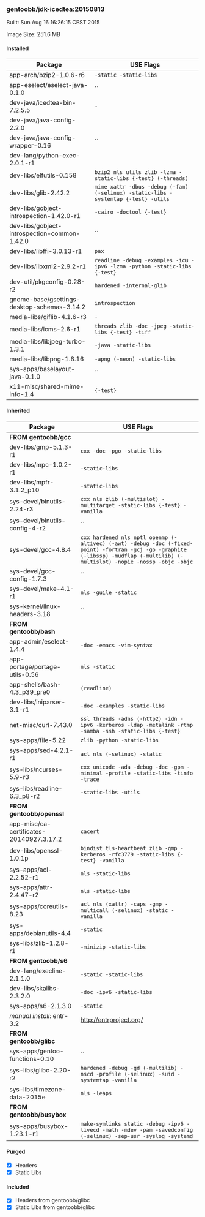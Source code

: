 ### gentoobb/jdk-icedtea:20150813
Built: Sun Aug 16 16:26:15 CEST 2015

Image Size: 251.6 MB
#### Installed
Package | USE Flags
--------|----------
app-arch/bzip2-1.0.6-r6 | `-static -static-libs`
app-eselect/eselect-java-0.1.0 | ``
dev-java/icedtea-bin-7.2.5.5 | `-`
dev-java/java-config-2.2.0 | ` `
dev-java/java-config-wrapper-0.16 | ``
dev-lang/python-exec-2.0.1-r1 | ` `
dev-libs/elfutils-0.158 | `bzip2 nls utils zlib -lzma -static-libs {-test} (-threads)`
dev-libs/glib-2.42.2 | `mime xattr -dbus -debug (-fam) (-selinux) -static-libs -systemtap {-test} -utils`
dev-libs/gobject-introspection-1.42.0-r1 | `-cairo -doctool {-test}`
dev-libs/gobject-introspection-common-1.42.0 | ``
dev-libs/libffi-3.0.13-r1 | `pax`
dev-libs/libxml2-2.9.2-r1 | `readline -debug -examples -icu -ipv6 -lzma -python -static-libs {-test}`
dev-util/pkgconfig-0.28-r2 | `hardened -internal-glib`
gnome-base/gsettings-desktop-schemas-3.14.2 | `introspection`
media-libs/giflib-4.1.6-r3 | `-`
media-libs/lcms-2.6-r1 | `threads zlib -doc -jpeg -static-libs {-test} -tiff`
media-libs/libjpeg-turbo-1.3.1 | `-java -static-libs`
media-libs/libpng-1.6.16 | `-apng (-neon) -static-libs`
sys-apps/baselayout-java-0.1.0 | ``
x11-misc/shared-mime-info-1.4 | `{-test}`
#### Inherited
Package | USE Flags
--------|----------
**FROM gentoobb/gcc** |
dev-libs/gmp-5.1.3-r1 | `cxx -doc -pgo -static-libs`
dev-libs/mpc-1.0.2-r1 | `-static-libs`
dev-libs/mpfr-3.1.2_p10 | `-static-libs`
sys-devel/binutils-2.24-r3 | `cxx nls zlib (-multislot) -multitarget -static-libs {-test} -vanilla`
sys-devel/binutils-config-4-r2 | ``
sys-devel/gcc-4.8.4 | `cxx hardened nls nptl openmp (-altivec) (-awt) -debug -doc (-fixed-point) -fortran -gcj -go -graphite (-libssp) -mudflap (-multilib) (-multislot) -nopie -nossp -objc -objc`
sys-devel/gcc-config-1.7.3 | ``
sys-devel/make-4.1-r1 | `nls -guile -static`
sys-kernel/linux-headers-3.18 | ``
**FROM gentoobb/bash** |
app-admin/eselect-1.4.4 | `-doc -emacs -vim-syntax`
app-portage/portage-utils-0.56 | `nls -static`
app-shells/bash-4.3_p39_pre0 | `(readline)`
dev-libs/iniparser-3.1-r1 | `-doc -examples -static-libs`
net-misc/curl-7.43.0 | `ssl threads -adns (-http2) -idn -ipv6 -kerberos -ldap -metalink -rtmp -samba -ssh -static-libs {-test}`
sys-apps/file-5.22 | `zlib -python -static-libs`
sys-apps/sed-4.2.1-r1 | `acl nls (-selinux) -static`
sys-libs/ncurses-5.9-r3 | `cxx unicode -ada -debug -doc -gpm -minimal -profile -static-libs -tinfo -trace`
sys-libs/readline-6.3_p8-r2 | `-static-libs -utils`
**FROM gentoobb/openssl** |
app-misc/ca-certificates-20140927.3.17.2 | `cacert`
dev-libs/openssl-1.0.1p | `bindist tls-heartbeat zlib -gmp -kerberos -rfc3779 -static-libs {-test} -vanilla`
sys-apps/acl-2.2.52-r1 | `nls -static-libs`
sys-apps/attr-2.4.47-r2 | `nls -static-libs`
sys-apps/coreutils-8.23 | `acl nls (xattr) -caps -gmp -multicall (-selinux) -static -vanilla`
sys-apps/debianutils-4.4 | `-static`
sys-libs/zlib-1.2.8-r1 | `-minizip -static-libs`
**FROM gentoobb/s6** |
dev-lang/execline-2.1.1.0 | `-static -static-libs`
dev-libs/skalibs-2.3.2.0 | `-doc -ipv6 -static-libs`
sys-apps/s6-2.1.3.0 | `-static`
*manual install*: entr-3.2 | http://entrproject.org/
**FROM gentoobb/glibc** |
sys-apps/gentoo-functions-0.10 | ``
sys-libs/glibc-2.20-r2 | `hardened -debug -gd (-multilib) -nscd -profile (-selinux) -suid -systemtap -vanilla`
sys-libs/timezone-data-2015e | `nls -leaps`
**FROM gentoobb/busybox** |
sys-apps/busybox-1.23.1-r1 | `make-symlinks static -debug -ipv6 -livecd -math -mdev -pam -savedconfig (-selinux) -sep-usr -syslog -systemd`
#### Purged
- [x] Headers
- [x] Static Libs

#### Included
- [x] Headers from gentoobb/glibc
- [x] Static Libs from gentoobb/glibc
